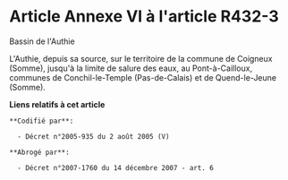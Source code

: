 # Article Annexe VI à l'article R432-3

Bassin de l'Authie 

L'Authie, depuis sa source, sur le territoire de la commune de Coigneux (Somme), jusqu'à la limite de salure des eaux, au
Pont-à-Cailloux, communes de Conchil-le-Temple (Pas-de-Calais) et de Quend-le-Jeune (Somme).

**Liens relatifs à cet article**

	**Codifié par**:

	  - Décret n°2005-935 du 2 août 2005 (V)

	**Abrogé par**:

	  - Décret n°2007-1760 du 14 décembre 2007 - art. 6

